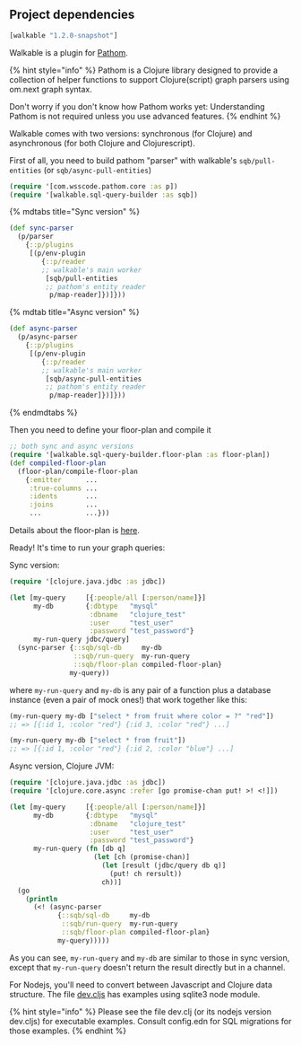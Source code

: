 ## Project dependencies

```clojure
[walkable "1.2.0-snapshot"]

```

Walkable is a plugin for [Pathom](https://github.com/wilkerlucio/pathom/).

{% hint style="info" %}
Pathom is a Clojure library designed to provide a collection of helper functions to support Clojure\(script\) graph parsers using om.next graph syntax.

Don't worry if you don't know how Pathom works yet: Understanding Pathom is not required unless you use advanced features.
{% endhint %}

Walkable comes with two versions: synchronous \(for Clojure\) and asynchronous \(for both Clojure and Clojurescript\).

First of all, you need to build pathom "parser" with walkable's `sqb/pull-entities` \(or `sqb/async-pull-entities`\)

```clojure
(require '[com.wsscode.pathom.core :as p])
(require '[walkable.sql-query-builder :as sqb])

```

{% mdtabs title="Sync version" %}

```clojure
(def sync-parser
  (p/parser
    {::p/plugins
     [(p/env-plugin
        {::p/reader
        ;; walkable's main worker
         [sqb/pull-entities
         ;; pathom's entity reader
          p/map-reader]})]}))
```
{% mdtab title="Async version" %}

``` clojure
(def async-parser
  (p/async-parser
    {::p/plugins
     [(p/env-plugin
        {::p/reader
        ;; walkable's main worker
         [sqb/async-pull-entities
         ;; pathom's entity reader
          p/map-reader]})]}))
```
{% endmdtabs %}

Then you need to define your floor-plan and compile it

```clojure
;; both sync and async versions
(require '[walkable.sql-query-builder.floor-plan :as floor-plan])
(def compiled-floor-plan
  (floor-plan/compile-floor-plan
    {:emitter      ...
     :true-columns ...
     :idents       ...
     :joins        ...
     ...           ...}))
```

Details about the floor-plan is [here](https://walkable.gitbook.io/walkable/floor-plan).

Ready! It's time to run your graph queries:

Sync version:

```clojure
(require '[clojure.java.jdbc :as jdbc])

(let [my-query     [{:people/all [:person/name]}]
      my-db        {:dbtype   "mysql"
                    :dbname   "clojure_test"
                    :user     "test_user"
                    :password "test_password"}
      my-run-query jdbc/query]
  (sync-parser {::sqb/sql-db     my-db
                ::sqb/run-query  my-run-query
                ::sqb/floor-plan compiled-floor-plan}
               my-query))
```

where `my-run-query` and `my-db` is any pair of a function plus a database instance \(even a pair of mock ones!\) that work together like this:

```clojure
(my-run-query my-db ["select * from fruit where color = ?" "red"])
;; => [{:id 1, :color "red"} {:id 3, :color "red"} ...]

(my-run-query my-db ["select * from fruit"])
;; => [{:id 1, :color "red"} {:id 2, :color "blue"} ...]
```

Async version, Clojure JVM:

```clojure
(require '[clojure.java.jdbc :as jdbc])
(require '[clojure.core.async :refer [go promise-chan put! >! <!]])

(let [my-query     [{:people/all [:person/name]}]
      my-db        {:dbtype   "mysql"
                    :dbname   "clojure_test"
                    :user     "test_user"
                    :password "test_password"}
      my-run-query (fn [db q]
                     (let [ch (promise-chan)]
                       (let [result (jdbc/query db q)]
                         (put! ch rersult))
                       ch))]
  (go
    (println
      (<! (async-parser
            {::sqb/sql-db     my-db
             ::sqb/run-query  my-run-query
             ::sqb/floor-plan compiled-floor-plan}
            my-query)))))
```

As you can see, `my-run-query` and `my-db` are similar to those in sync version, except that `my-run-query` doesn't return the result directly but in a channel.

For Nodejs, you'll need to convert between Javascript and Clojure data structure. The file [dev.cljs](https://github.com/walkable-server/walkable/blob/master/dev/src/common/dev.cljs) has examples using sqlite3 node module.

{% hint style="info" %}
Please see the file dev.clj \(or its nodejs version dev.cljs\) for executable examples. Consult config.edn for SQL migrations for those examples.
{% endhint %}
